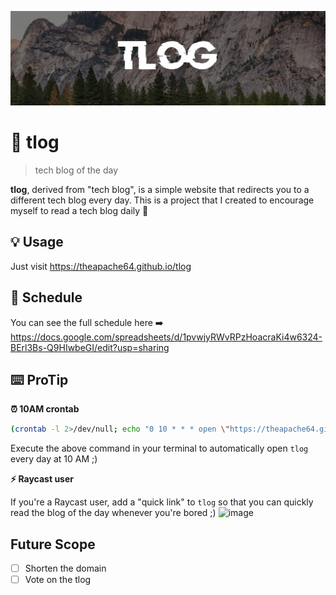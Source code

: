 ![](cover.jpeg)
#  📖 tlog
> tech blog of the day

**tlog**, derived from "tech blog", is a simple website that redirects you to a different tech blog every day. 
This is a project that I created to encourage myself to read a tech blog daily  🫠

## 💡 Usage
Just visit https://theapache64.github.io/tlog 

## 📆 Schedule
You can see the full schedule here ➡️ https://docs.google.com/spreadsheets/d/1pvwjyRWvRPzHoacraKi4w6324-BErl3Bs-Q9HIwbeGI/edit?usp=sharing

## ⌨️ ProTip
**⏰ 10AM crontab**

```bash
(crontab -l 2>/dev/null; echo "0 10 * * * open \"https://theapache64.github.io/tlog\"") | crontab -
```
Execute the above command in your terminal to automatically open `tlog` every day at 10 AM ;)

**⚡ Raycast user**

If you're a Raycast user, add a "quick link" to `tlog` so that you can quickly read the blog of the day whenever you're bored ;)
![image](https://github.com/user-attachments/assets/8205a426-7b66-4b20-9321-6b8664761452)


## Future Scope
- [ ] Shorten the domain
- [ ] Vote on the tlog

